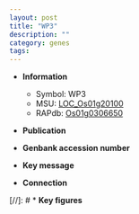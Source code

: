 ```yaml
---
layout: post
title: "WP3"
description: ""
category: genes
tags: 
---
```


* **Information**  
    + Symbol: WP3  
    + MSU: [LOC_Os01g20100](http://rice.uga.edu/cgi-bin/ORF_infopage.cgi?orf=LOC_Os01g20100)  
    + RAPdb: [Os01g0306650](http://rapdb.dna.affrc.go.jp/viewer/gbrowse_details/irgsp1?name=Os01g0306650)  

* **Publication**  

* **Genbank accession number**  

* **Key message**  

* **Connection**  

[//]: # * **Key figures**  


